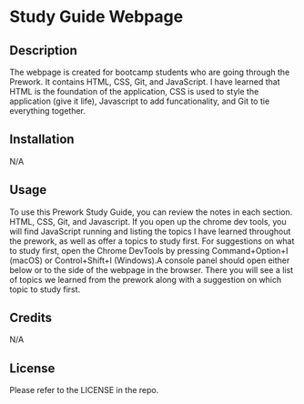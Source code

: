# Study Guide Webpage

## Description

The webpage is created for bootcamp students who are going through the Prework. It contains HTML, CSS, Git, and JavaScript. I have learned that HTML is the foundation of the application, CSS is used to style the application (give it life), Javascript to add funcationality, and Git to tie everything together.


## Installation

N/A

## Usage

To use this Prework Study Guide, you can review the notes in each section. HTML, CSS, Git, and Javascript. If you open up the chrome dev tools, you will find JavaScript running and listing the topics I have learned throughout the prework, as well as offer a topics to study first. For suggestions on what to study first, open the Chrome DevTools by pressing Command+Option+I (macOS) or Control+Shift+I (Windows).A console panel should open either below or to the side of the webpage in the browser. There you will see a list of topics we learned from the prework along with a suggestion on which topic to study first.


## Credits

N/A

## License

Please refer to the LICENSE in the repo.


